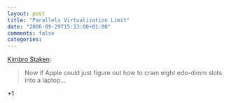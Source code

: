 ```yaml
---
layout: post
title: "Parallels Virtualization Limit"
date: "2006-09-29T15:33:00+01:00"
comments: false
categories: 
---
```


<p><a href="http://www.kstaken.com/archives/65_parallels-removes-limitations-on-mac-virtualization.html">Kimbro Staken</a>:</p>

<blockquote>
<p>Now if Apple could just figure out how to cram eight edo-dimm slots into a laptop&#8230;</p>
</blockquote>

<p>+1</p>


